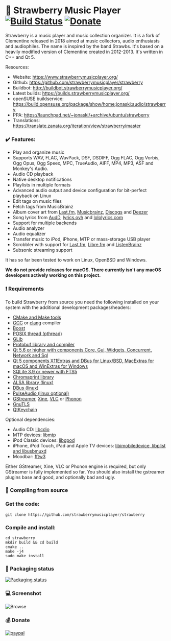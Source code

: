 :strawberry: Strawberry Music Player [![Build Status](https://github.com/strawberrymusicplayer/strawberry/workflows/C/C++%20CI/badge.svg)](https://github.com/strawberrymusicplayer/strawberry/actions)
[![Donate](https://img.shields.io/badge/Donate-PayPal-green.svg)](https://paypal.me/jonaskvinge)
=======================

Strawberry is a music player and music collection organizer. It is a fork of Clementine released in 2018 aimed at music collectors, audio enthusiasts and audiophiles. The name is inspired by the band Strawbs. It's based on a heavily modified version of Clementine created in 2012-2013. It's written in C++ and Qt 5.

Resources:

  * Website: https://www.strawberrymusicplayer.org/
  * Github: https://github.com/strawberrymusicplayer/strawberry
  * Buildbot: http://buildbot.strawberrymusicplayer.org/
  * Latest builds: https://builds.strawberrymusicplayer.org/
  * openSUSE buildservice: https://build.opensuse.org/package/show/home:jonaski:audio/strawberry
  * PPA: https://launchpad.net/~jonaski/+archive/ubuntu/strawberry
  * Translations: https://translate.zanata.org/iteration/view/strawberry/master

### :heavy_check_mark: Features:

  * Play and organize music
  * Supports WAV, FLAC, WavPack, DSF, DSDIFF, Ogg FLAC, Ogg Vorbis, Ogg Opus, Ogg Speex, MPC, TrueAudio, AIFF, MP4, MP3, ASF and Monkey's Audio.
  * Audio CD playback
  * Native desktop notifications
  * Playlists in multiple formats
  * Advanced audio output and device configuration for bit-perfect playback on Linux
  * Edit tags on music files
  * Fetch tags from MusicBrainz
  * Album cover art from [Last.fm](https://www.last.fm/), [Musicbrainz](https://musicbrainz.org/), [Discogs](https://www.discogs.com/) and [Deezer](https://www.deezer.com/)
  * Song lyrics from [AudD](https://audd.io/), [lyrics.ovh](https://lyrics.ovh/) and [lololyrics.com](https://www.lololyrics.com/)
  * Support for multiple backends
  * Audio analyzer
  * Audio equalizer
  * Transfer music to iPod, iPhone, MTP or mass-storage USB player
  * Scrobbler with support for [Last.fm](https://www.last.fm/), [Libre.fm](https://libre.fm/) and [ListenBrainz](https://listenbrainz.org/)
  * Subsonic streaming support


It has so far been tested to work on Linux, OpenBSD and Windows.

**We do not provide releases for macOS. There currently isn't any macOS developers actively working on this project.**

### :heavy_exclamation_mark: Requirements

To build Strawberry from source you need the following installed on your system with the additional development packages/headers:

* [CMake and Make tools](https://cmake.org/)
* [GCC](https://gcc.gnu.org/) or [clang](https://clang.llvm.org/) compiler
* [Boost](https://www.boost.org/)
* [POSIX thread (pthread)](http://www.yolinux.com/TUTORIALS/LinuxTutorialPosixThreads.html)
* [GLib](https://developer.gnome.org/glib/)
* [Protobuf library and compiler](https://developers.google.com/protocol-buffers/)
* [Qt 5.6 or higher with components Core, Gui, Widgets, Concurrent, Network and Sql](https://www.qt.io/)
* [Qt 5 components X11Extras and DBus for Linux/BSD, MacExtras for macOS and WinExtras for Windows](https://www.qt.io/)
* [SQLite 3.9 or newer with FTS5](https://www.sqlite.org)
* [Chromaprint library](https://acoustid.org/chromaprint)
* [ALSA library (linux)](https://www.alsa-project.org/)
* [DBus (linux)](https://www.freedesktop.org/wiki/Software/dbus/)
* [PulseAudio (linux optional)](https://www.freedesktop.org/wiki/Software/PulseAudio/?)
* [GStreamer](https://gstreamer.freedesktop.org/), [Xine](https://www.xine-project.org), [VLC](https://www.videolan.org) or [Phonon](https://techbase.kde.org/Phonon)
* [GnuTLS](https://www.gnutls.org/)
* [QtKeychain](https://github.com/frankosterfeld/qtkeychain)

Optional dependencies:

* Audio CD: [libcdio](https://www.gnu.org/software/libcdio/)
* MTP devices: [libmtp](http://libmtp.sourceforge.net/)
* iPod Classic devices: [libgpod](http://www.gtkpod.org/libgpod/)
* iPhone, iPod Touch, iPad and Apple TV devices: [libimobiledevice, libplist and libusbmuxd](https://www.libimobiledevice.org/)
* Moodbar: [fftw3](http://www.fftw.org/)

Either GStreamer, Xine, VLC or Phonon engine is required, but only GStreamer is fully implemented so far.
You should also install the gstreamer plugins base and good, and optionally bad and ugly.

### :wrench:	Compiling from source

### Get the code:

    git clone https://github.com/strawberrymusicplayer/strawberry

### Compile and install:

    cd strawberry
    mkdir build && cd build
    cmake ..
    make -j4
    sudo make install

### :penguin:	Packaging status

[![Packaging status](https://repology.org/badge/vertical-allrepos/strawberry.svg)](https://repology.org/metapackage/strawberry/versions)

### :computer:	Screenshot


![Browse](https://www.strawberrymusicplayer.org/pictures/screenshot-002-large.png)

### :moneybag: Donate

[![paypal](https://www.paypalobjects.com/en_US/i/btn/btn_donateCC_LG.gif)](https://paypal.me/jonaskvinge)
